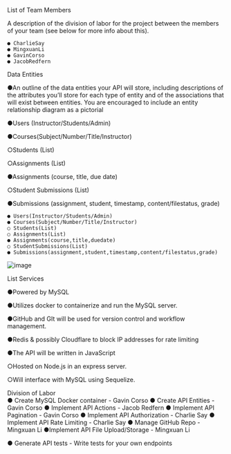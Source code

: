 List of Team Members

A description of the division of labor for the project between the members of your team (see below for more info about this).

```
● CharlieSay
● MingxuanLi
● GavinCorso
● JacobRedfern
```
Data Entities

●An outline of the data entities your API will store, including descriptions of the attributes you’ll store for each type of entity and of the associations that will exist between entities. You are encouraged to include an entity relationship diagram as a pictorial

●Users (Instructor/Students/Admin)

●Courses(Subject/Number/Title/Instructor)

○Students (List)

○Assignments (List)

●Assignments (course, title, due date)

○Student Submissions (List)

●Submissions (assignment, student, timestamp, content/filestatus, grade)



```
● Users(Instructor/Students/Admin)
● Courses(Subject/Number/Title/Instructor)
○ Students(List)
○ Assignments(List)
● Assignments(course,title,duedate)
○ StudentSubmissions(List)
● Submissions(assignment,student,timestamp,content/filestatus,grade)
```
![image](https://github.com/user-attachments/assets/54888d70-ca68-4039-9e11-7c5e1c587a6a)

List Services

●Powered by MySQL

●Utilizes docker to containerize and run the MySQL server.

●GitHub and GIt will be used for version control and workflow management.

●Redis & possibly Cloudflare to block IP addresses for rate limiting

●The API will be written in JavaScript

○Hosted on Node.js in an express server.

○Will interface with MySQL using Sequelize.

Division of Labor	
●  Create MySQL Docker container	- Gavin Corso
●	Create API Entities	- Gavin Corso
●	Implement API Actions	- Jacob Redfern
●	Implement API Pagination	- Gavin Corso
●	Implement API Authorization	- Charlie Say
●  Implement API Rate Limiting	- Charlie Say
●	Manage GitHub Repo	- Mingxuan Li
●Implement API File Upload/Storage - Mingxuan Li

●	Generate API tests	- Write tests for your own endpoints


